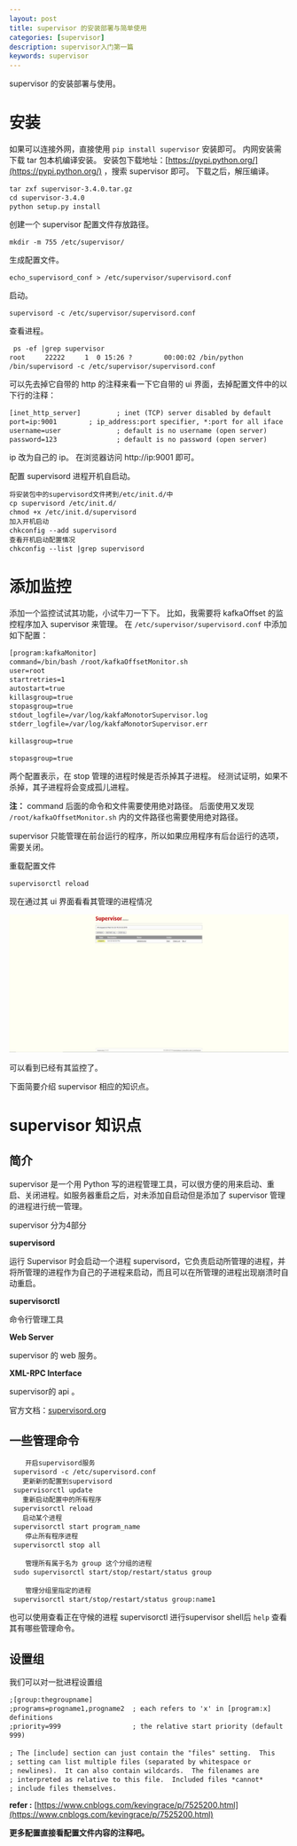 ```yaml
---
layout: post
title: supervisor 的安装部署与简单使用
categories: [supervisor]
description: supervisor入门第一篇
keywords: supervisor
---
```



supervisor 的安装部署与使用。

# 安装

如果可以连接外网，直接使用 `pip install supervisor` 安装即可。
内网安装需下载 tar 包本机编译安装。
安装包下载地址：[https://pypi.python.org/](https://pypi.python.org/) ，搜索 supervisor 即可。
下载之后，解压编译。

```
tar zxf supervisor-3.4.0.tar.gz 
cd supervisor-3.4.0
python setup.py install
```
创建一个 supervisor 配置文件存放路径。
```
mkdir -m 755 /etc/supervisor/
```

生成配置文件。

```
echo_supervisord_conf > /etc/supervisor/supervisord.conf
```
启动。

```
supervisord -c /etc/supervisor/supervisord.conf
```
查看进程。
```
 ps -ef |grep supervisor
root     22222     1  0 15:26 ?        00:00:02 /bin/python /bin/supervisord -c /etc/supervisor/supervisord.conf
```
可以先去掉它自带的 http 的注释来看一下它自带的 ui 界面，去掉配置文件中的以下行的注释：

```
[inet_http_server]         ; inet (TCP) server disabled by default
port=ip:9001        ; ip_address:port specifier, *:port for all iface
username=user              ; default is no username (open server)
password=123               ; default is no password (open server)
```
ip 改为自己的 ip。
在浏览器访问 http://ip:9001 即可。

配置 supervisord 进程开机自启动。

```
将安装包中的supervisord文件拷到/etc/init.d/中
cp supervisord /etc/init.d/
chmod +x /etc/init.d/supervisord
加入开机启动
chkconfig --add supervisord
查看开机启动配置情况
chkconfig --list |grep supervisord
```
# 添加监控

添加一个监控试试其功能，小试牛刀一下下。
比如，我需要将 kafkaOffset 的监控程序加入 supervisor 来管理。
在 `/etc/supervisor/supervisord.conf` 中添加如下配置：

```
[program:kafkaMonitor]
command=/bin/bash /root/kafkaOffsetMonitor.sh
user=root
startretries=1
autostart=true
killasgroup=true
stopasgroup=true
stdout_logfile=/var/log/kakfaMonotorSupervisor.log
stderr_logfile=/var/log/kakfaMonotorSupervisor.err
```

`killasgroup=true`  

`stopasgroup=true`

两个配置表示，在 stop 管理的进程时候是否杀掉其子进程。
经测试证明，如果不杀掉，其子进程将会变成孤儿进程。


**注：**  command 后面的命令和文件需要使用绝对路径。 后面使用又发现 `/root/kafkaOffsetMonitor.sh` 内的文件路径也需要使用绝对路径。

supervisor 只能管理在前台运行的程序，所以如果应用程序有后台运行的选项，需要关闭。

重载配置文件

```
supervisorctl reload
```

现在通过其 ui 界面看看其管理的进程情况

![supervisor-ui](/images/posts/supervisor/supervisor-ui.png)

可以看到已经有其监控了。

下面简要介绍 supervisor 相应的知识点。
# supervisor 知识点

## 简介

supervisor 是一个用 Python 写的进程管理工具，可以很方便的用来启动、重启、关闭进程。如服务器重启之后，对未添加自启动但是添加了 supervisor 管理的进程进行统一管理。

supervisor 分为4部分

**supervisord**

运行 Supervisor 时会启动一个进程 supervisord，它负责启动所管理的进程，并将所管理的进程作为自己的子进程来启动，而且可以在所管理的进程出现崩溃时自动重启。

**supervisorctl**

命令行管理工具

**Web Server**

supervisor 的 web 服务。

**XML-RPC Interface**

supervisor的 api 。

官方文档：[supervisord.org](http://supervisord.org/introduction.html)
## 一些管理命令

```
	开启supervisord服务
 supervisord -c /etc/supervisord.conf
　　更新新的配置到supervisord
 supervisorctl update
　　重新启动配置中的所有程序
 supervisorctl reload
　　启动某个进程 
 supervisorctl start program_name
 	停止所有程序进程
 supervisorctl stop all     
 
	管理所有属于名为 group 这个分组的进程
 sudo supervisorctl start/stop/restart/status group
 
    管理分组里指定的进程
 supervisorctl start/stop/restart/status group:name1    
```
也可以使用查看正在守候的进程 supervisorctl 进行supervisor shell后 `help` 查看其有哪些管理命令。

## 设置组

我们可以对一批进程设置组
```
;[group:thegroupname]
;programs=progname1,progname2  ; each refers to 'x' in [program:x] definitions
;priority=999                  ; the relative start priority (default 999)

; The [include] section can just contain the "files" setting.  This
; setting can list multiple files (separated by whitespace or
; newlines).  It can also contain wildcards.  The filenames are
; interpreted as relative to this file.  Included files *cannot*
; include files themselves.
```

**refer :**  [https://www.cnblogs.com/kevingrace/p/7525200.html](https://www.cnblogs.com/kevingrace/p/7525200.html) 

**更多配置直接看配置文件内容的注释吧。**
